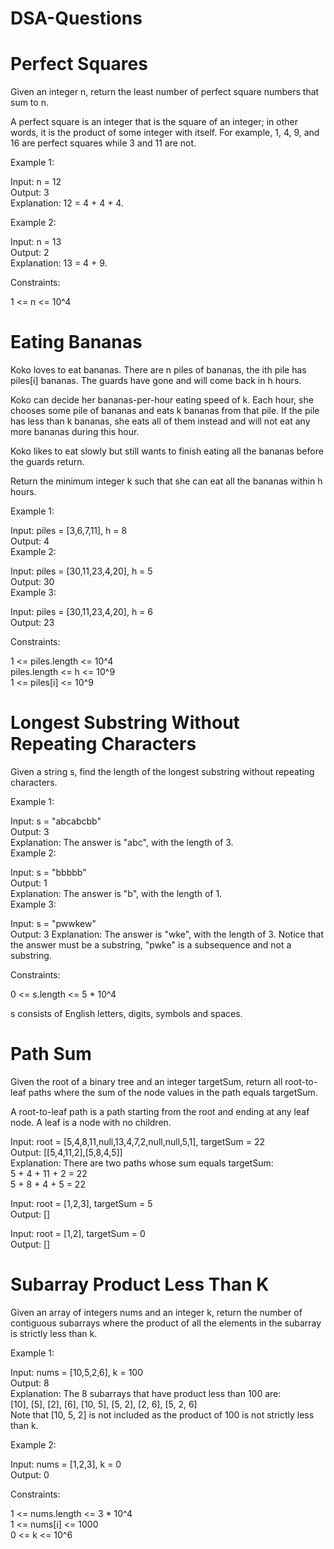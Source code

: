 # DSA-Questions

# Perfect Squares 

Given an integer n, return the least number of perfect square numbers that sum to n.

A perfect square is an integer that is the square of an integer; in other words, it is the product of some integer with itself. For example, 1, 4, 9, and 16 are perfect squares while 3 and 11 are not.

Example 1:

Input: n = 12\
Output: 3\
Explanation: 12 = 4 + 4 + 4.

Example 2:

Input: n = 13\
Output: 2\
Explanation: 13 = 4 + 9.

Constraints:

1 <= n <= 10^4


# Eating Bananas 

Koko loves to eat bananas. There are n piles of bananas, the ith pile has piles[i] bananas. The guards have gone and will come back in h hours.

Koko can decide her bananas-per-hour eating speed of k. Each hour, she chooses some pile of bananas and eats k bananas from that pile. If the pile has less than k bananas, she eats all of them instead and will not eat any more bananas during this hour.

Koko likes to eat slowly but still wants to finish eating all the bananas before the guards return.

Return the minimum integer k such that she can eat all the bananas within h hours.

Example 1:

Input: piles = [3,6,7,11], h = 8 \
Output: 4\
Example 2:

Input: piles = [30,11,23,4,20], h = 5\
Output: 30\
Example 3:

Input: piles = [30,11,23,4,20], h = 6\
Output: 23

Constraints:

1 <= piles.length <= 10^4\
piles.length <= h <= 10^9\
1 <= piles[i] <= 10^9


# Longest Substring Without Repeating Characters

Given a string s, find the length of the longest substring without repeating characters.

Example 1:

Input: s = "abcabcbb" \
Output: 3\
Explanation: The answer is "abc", with the length of 3.\
Example 2:

Input: s = "bbbbb"\
Output: 1\
Explanation: The answer is "b", with the length of 1.\
Example 3:

Input: s = "pwwkew"\
Output: 3
Explanation: The answer is "wke", with the length of 3.
Notice that the answer must be a substring, "pwke" is a subsequence and not a substring.
 

Constraints:

0 <= s.length <= 5 * 10^4

s consists of English letters, digits, symbols and spaces.


# Path Sum

Given the root of a binary tree and an integer targetSum, return all root-to-leaf paths where the sum of the node values in the path equals targetSum. 

A root-to-leaf path is a path starting from the root and ending at any leaf node. A leaf is a node with no children.

Input: root = [5,4,8,11,null,13,4,7,2,null,null,5,1], targetSum = 22\
Output: [[5,4,11,2],[5,8,4,5]]\
Explanation: There are two paths whose sum equals targetSum:\
5 + 4 + 11 + 2 = 22\
5 + 8 + 4 + 5 = 22

Input: root = [1,2,3], targetSum = 5\
Output: []

Input: root = [1,2], targetSum = 0\
Output: []

# Subarray Product Less Than K

Given an array of integers nums and an integer k, return the number of contiguous subarrays where the product of all the elements in the subarray is strictly less than k.

Example 1:

Input: nums = [10,5,2,6], k = 100\
Output: 8\
Explanation: The 8 subarrays that have product less than 100 are:\
[10], [5], [2], [6], [10, 5], [5, 2], [2, 6], [5, 2, 6]\
Note that [10, 5, 2] is not included as the product of 100 is not strictly less than k.

Example 2:

Input: nums = [1,2,3], k = 0\
Output: 0
 

Constraints:

1 <= nums.length <= 3 * 10^4\
1 <= nums[i] <= 1000\
0 <= k <= 10^6

